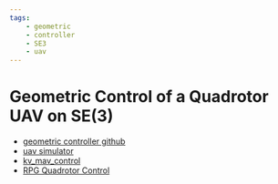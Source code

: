 ```yaml
---
tags:
    - geometric
    - controller
    - SE3
    - uav
---
```


# Geometric Control of a Quadrotor UAV on SE(3)

- [geometric controller github](https://github.com/fdcl-gwu/uav_geometric_control)
- [uav simulator](https://github.com/fdcl-gwu/uav_simulator/tree/main)
- [kv_mav_control](https://github.com/KumarRobotics/kr_mav_control/tree/kash-ros2-humble-integration)
- [RPG Quadrotor Control](https://github.com/uzh-rpg/rpg_quadrotor_control?tab=readme-ov-file)